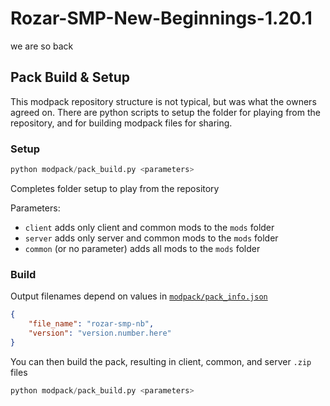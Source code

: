 # Rozar-SMP-New-Beginnings-1.20.1
we are so back

## Pack Build & Setup
This modpack repository structure is not typical, but was what the owners agreed on. There are python scripts to setup the folder for playing from the repository, and for building modpack files for sharing.

### Setup
```python
python modpack/pack_build.py <parameters>
```
Completes folder setup to play from the repository

Parameters:
- `client` adds only client and common mods to the `mods` folder
- `server` adds only server and common mods to the `mods` folder
- `common` (or no parameter) adds all mods to the `mods` folder

### Build
Output filenames depend on values in [`modpack/pack_info.json`](modpack/pack_info.json)
```json
{
    "file_name": "rozar-smp-nb",
    "version": "version.number.here"
}
```
You can then build the pack, resulting in client, common, and server `.zip` files
```python
python modpack/pack_build.py <parameters>
```